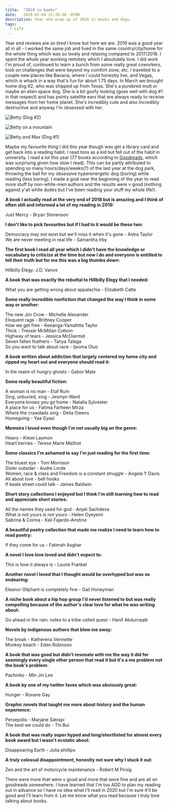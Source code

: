 ```yaml
---
title:  "2019 in books"
date:   2020-01-04 15:30:30 -0700
description: Year end wrap up of 2019 in books and dogs.
tags:
  - Life
---
```


Year end reviews are *so tired* I know but here we are. 2019 was a good year all in all - I worked the same job and lived in the same country/city/home for the whole thing which was so lovely and relaxing compared to 2017/2018. I spent the whole year working remotely which I absolutely love. I did work I'm proud of, continued to learn a bunch from some really great coworkers, took on challenges that were beyond my comfort zone, etc. I travelled to a couple new places like Bavaria, where I could honestly live, and Vegas, which is whack in a way that's fun for about 1.75 days. In March we brought home dog #2, who was shipped up from Texas. She's a purebred mutt or maybe an alien space dog. She is a bit goofy looking (goes well with dog #1 in that respect) and has pointy satellite ears that are always ready to receive messages from her home planet. She's incredibly cute and also incredibly destructive and anyway I'm obsessed with her. 

![Betty (Dog #2)](../../assets/betty_smile.jpg)

![Betty on a mountain](../../assets/betty_mountain.jpg)

![Betty and Max (Dog #1)](../../assets/max_betty_couch.jpg)

Maybe my favourite thing I did this year though was get a library card and get back into a reading habit. I read tons as a kid but fell out of the habit in university. I read a lot this year (77 books according to [Goodreads](https://www.goodreads.com/user/year_in_books/2019/90618505), which was surprising given how slow I read). This can be partly attributed to spending so many hours/days/weeks(?) of the last year at the dog park, throwing the ball for my obsessive hyperenergetic dog (boring) while reading (less boring). I made a goal near the beginning of the year to read more stuff by non-white-men authors and the results were v good (nothing against y'all white dudes but I've been reading your stuff my whole life!). 

**A book I actually read at the very end of 2018 but is amazing and I think of often still and informed a lot of my reading in 2019:**

Just Mercy - Bryan Stevenson

**I don't like to pick favourites but if I had to it would be these two:**

Democracy may not exist but we'll miss it when it's gone - Astra Taylor  
We are never meeting in real life - Samantha Irby

**The first book I read all year which I didn't have the knowledge or vocabulary to criticize at the time but now I do and everyone is entitled to tell their truth but for me this was a big thumbs down:**

Hillbilly Elegy: J.D. Vance

**A book that was exactly the rebuttal to Hillbilly Elegy that I needed:**

What you are getting wrong about appalachia - Elizabeth Catte

**Some really incredible nonfiction that changed the way I think in some way or another:**

The new Jim Crow - Michelle Alexander  
Eloquent rage - Brittney Cooper  
How we get free - Keeanga-Yamahtta Taylor  
Thick - Tressie McMillan Cottom  
Highway of tears - Jessica McDiarmid  
Seven fallen feathers - Tanya Talaga  
So you want to talk about race - Ijeoma Oluo

**A book written about addiction that largely centered my home city and ripped my heart out and everyone should read it:**

In the realm of hungry ghosts - Gabor Mate

**Some really beautiful fiction:**

A woman is no man - Etaf Rum  
Sing, unburied, sing - Jesmyn Ward  
Everyone knows you go home - Natalia Sylvester  
A place for us - Fatima Farheen Mirza  
Where the crawdads sing - Delia Owens  
Homegoing - Yaa Gyasi

**Memoirs I loved even though I'm not usually big on the genre:**

Heavy - Kiese Laymon  
Heart berries - Terese Marie Mailhot

**Some classics I'm ashamed to say I'm just reading for the first time:**

The bluest eye - Toni Morrison  
Sister outsider - Audre Lorde  
Women, race & class and Freedom is a constant struggle - Angela Y Davis  
All about love - bell hooks  
If beale street could talk - James Baldwin

**Short story collections I enjoyed but I think I'm still learning how to read and appreciate short stories:**

All the names they used for god - Anjali Sachdeva  
What is not yours is not yours - Helen Oyeyemi  
Sabrina & Corina - Kali Fajardo-Anstine

**A beautiful poetry collection that made me realize I need to learn how to read poetry:**

If they come for us - Fatimah Asghar

**A novel I love love loved and didn't expect to:**

This is how it always is - Laurie Frankel

**Another novel I loved that I thought would be overhyped but was so endearing:**

Eleanor Oliphant is completely fine - Gail Honeyman

**A niche book about a hip hop group I'd never listened to but was really compelling because of the author's clear love for what he was writing about:**

Go ahead in the rain: notes to a tribe called quest - Hanif Abdurraqib

**Novels by indigenous authors that blew me away:**

The break - Katherena Vermette  
Monkey beach - Eden Robinson

**A book that was good but didn't resonate with me the way it did for seemingly every single other person that read it but it's a me problem not the book's problem:**

Pachinko - Min Jin Lee

**A book by one of my twitter faves which was obviously great:**

Hunger - Roxane Gay

**Graphic novels that taught me more about history and the human experience:**

Persepolis - Marjane Satrapi  
The best we could do - Thi Bui

**A book that was really super hyped and long/shortlisted for almost every book award but I wasn't ecstatic about:**

Disappearing Earth - Julia phillips

**A truly colossal disappointment, honestly not sure why I stuck it out:**

Zen and the art of motorcycle maintenance - Robert M Pirsig

There were more that were v good and more that were fine and are all on goodreads somewhere. I have learned that I'm too ADD to plan my reading out in advance so I have no idea what I'll read in 2020 but I'm sure it'll be good and I'll learn from it. Let me know what you read because I truly love talking about books.
